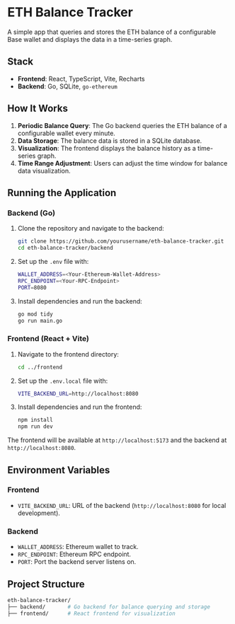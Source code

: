 # **ETH Balance Tracker**

A simple app that queries and stores the ETH balance of a configurable Base wallet and displays the data in a time-series graph.

## **Stack**
- **Frontend**: React, TypeScript, Vite, Recharts
- **Backend**: Go, SQLite, `go-ethereum`

## **How It Works**
1. **Periodic Balance Query**: The Go backend queries the ETH balance of a configurable wallet every minute.
2. **Data Storage**: The balance data is stored in a SQLite database.
3. **Visualization**: The frontend displays the balance history as a time-series graph.
4. **Time Range Adjustment**: Users can adjust the time window for balance data visualization.

## **Running the Application**

### **Backend (Go)**
1. Clone the repository and navigate to the backend:
    ```bash
    git clone https://github.com/yourusername/eth-balance-tracker.git
    cd eth-balance-tracker/backend
    ```
2. Set up the `.env` file with:
    ```bash
    WALLET_ADDRESS=<Your-Ethereum-Wallet-Address>
    RPC_ENDPOINT=<Your-RPC-Endpoint>
    PORT=8080
    ```
3. Install dependencies and run the backend:
    ```bash
    go mod tidy
    go run main.go
    ```

### **Frontend (React + Vite)**
1. Navigate to the frontend directory:
    ```bash
    cd ../frontend
    ```
2. Set up the `.env.local` file with:
    ```bash
    VITE_BACKEND_URL=http://localhost:8080
    ```
3. Install dependencies and run the frontend:
    ```bash
    npm install
    npm run dev
    ```

The frontend will be available at `http://localhost:5173` and the backend at `http://localhost:8080`.

## **Environment Variables**

### **Frontend**
- `VITE_BACKEND_URL`: URL of the backend (`http://localhost:8080` for local development).

### **Backend**
- `WALLET_ADDRESS`: Ethereum wallet to track.
- `RPC_ENDPOINT`: Ethereum RPC endpoint.
- `PORT`: Port the backend server listens on.

## **Project Structure**
```bash
eth-balance-tracker/
├── backend/       # Go backend for balance querying and storage
├── frontend/      # React frontend for visualization
